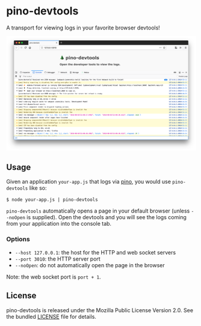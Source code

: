 # pino-devtools

A transport for viewing logs in your favorite browser devtools!

<p align="center"><img src="./docs/screenshot-1.png"></p>

## Usage

Given an application `your-app.js` that logs via [pino](https://www.npmjs.com/package/pino), you would use `pino-devtools` like so:

```
$ node your-app.js | pino-devtools
```

`pino-devtools` automatically opens a page in your default browser (unless `--noOpen` is supplied). Open the devtools and you will see the logs coming from your application into the console tab.

### Options

- `--host 127.0.0.1`: the host for the HTTP and web socket servers
- `--port 3010`: the HTTP server port
- `--noOpen`: do not automatically open the page in the browser

Note: the web socket port is `port + 1`.

## License

pino-devtools is released under the Mozilla Public License Version 2.0. See the bundled [LICENSE](./LICENSE.txt) file for details.
